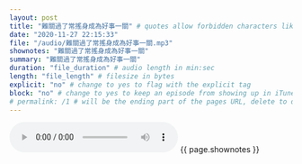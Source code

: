 ```yaml
---
layout: post
title: "難關過了常搖身成為好事一關" # quotes allow forbidden characters like the colon
date: "2020-11-27 22:15:33"
file: "/audio/難關過了常搖身成為好事一關.mp3"
shownotes: "難關過了常搖身成為好事一關"
summary: "難關過了常搖身成為好事一關"
duration: "file_duration" # audio length in min:sec
length: "file_length" # filesize in bytes
explicit: "no" # change to yes to flag with the explicit tag
block: "no" # change to yes to keep an episode from showing up in iTunes
# permalink: /1 # will be the ending part of the pages URL, delete to default to the title
---
```


<audio controls>
<source src="{{site.url}}{{site.baseurl}}{{ page.file }}" type="audio/x-mp3">
Your browser does not support the audio element.
</audio>
{{ page.shownotes }}
